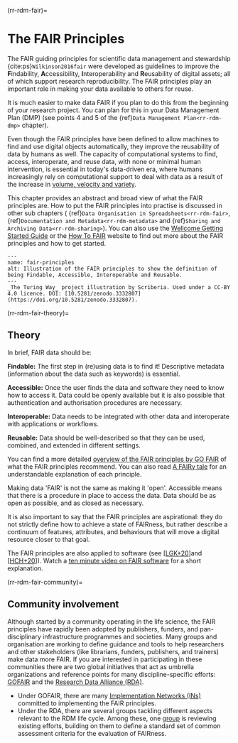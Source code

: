 (rr-rdm-fair)=
# The FAIR Principles

The FAIR guiding principles for scientific data management and stewardship {cite:ps}`Wilkinson2016fair` were developed as guidelines to improve the **F**indability, **A**ccessibility, **I**nteroperability and **R**eusability of digital assets; all of which support research reproducibility.
The FAIR principles play an important role in making your data available to others for reuse.

It is much easier to make data FAIR if you plan to do this from the beginning of your research project.
You can plan for this in your Data Management Plan (DMP) (see points 4 and 5 of the {ref}`Data Management Plan<rr-rdm-dmp>` chapter).

Even though the FAIR principles have been defined to allow machines to find and use digital objects automatically, they improve the reusability of data by humans as well.
The capacity of computational systems to find, access, interoperate, and reuse data, with none or minimal human intervention, is essential in today's data-driven era, where humans increasingly rely on computational support to deal with data as a result of the increase in [volume, velocity and
variety](https://www.zdnet.com/article/volume-velocity-and-variety-understanding-the-three-vs-of-big-data/).

This chapter provides an abstract and broad view of what the FAIR principles are. How to put the FAIR principles into practise is discussed in other sub chapters ( {ref}`Data Organisation in Spreadsheets<rr-rdm-fair>`, {ref}`Documentation and Metadata<rr-rdm-metadata>` and {ref}`Sharing and Archiving Data<rr-rdm-sharing>`). You can also use the [Wellcome Getting Started Guide](https://f1000researchdata.s3.amazonaws.com/resources/FAIR_Open_GettingStarted.pdf) or the [How To FAIR](https://howtofair.dk/) website to find out more about the FAIR principles and how to get started.

```{figure} ../../figures/fair-principles.jpg
---
name: fair-principles
alt: Illustration of the FAIR principles to show the definition of being Findable, Accessible, Interoperable and Reusable.
---
_The Turing Way_ project illustration by Scriberia. Used under a CC-BY 4.0 licence. DOI: [10.5281/zenodo.3332807](https://doi.org/10.5281/zenodo.3332807).
```

(rr-rdm-fair-theory)=
## Theory

In brief, FAIR data should be:

**Findable:** The first step in (re)using data is to find it!
Descriptive metadata (information about the data such as keywords) is essential.

**Accessible:** Once the user finds the data and software they need to know how to access it.
Data could be openly available but it is also possible that authentication and authorisation procedures are necessary.

**Interoperable:** Data needs to be integrated with other data and interoperate with applications or workflows.

**Reusable:** Data should be well-described so that they can be used, combined, and extended in different settings.

You can find a more detailed [overview of the FAIR principles by GO FAIR](https://www.go-fair.org/fair-principles) of what the FAIR principles recommend.
You can also read [A FAIRy tale](https://doi.org/10.5281/zenodo.2248200) for an understandable explanation of each principle.

Making data 'FAIR' is not the same as making it 'open'.
Accessible means that there is a procedure in place to access the data.
Data should be as open as possible, and as closed as necessary.

It is also important to say that the FAIR principles are aspirational: they do not strictly define how to achieve a state of FAIRness, but rather describe a continuum of features, attributes, and behaviours that will move a digital resource closer to that goal.

The FAIR principles are also applied to software (see [[LGK+20](https://the-turing-way.netlify.app/afterword/bibliography.html#id10)]and [[HCH+20](https://the-turing-way.netlify.app/afterword/bibliography.html#id9)]). Watch a [ten minute video on FAIR software](https://www.youtube.com/watch?v=ME8_NRGRhSs&list=PL1CvC6Ez54KDvJbbdLn5rPvf1kInifEh9&index=16) for a short explanation.

(rr-rdm-fair-community)=
## Community involvement

Although started by a community operating in the life science, the FAIR principles have rapidly been adopted by publishers, funders, and pan-disciplinary infrastructure programmes and societies.
Many groups and organisation are working to define guidance and tools to help researchers and other stakeholders (like librarians, funders, publishers, and trainers) make data more FAIR.
If you are interested in participating in these communities there are two global initiatives that act as umbrella organizations and reference points for many discipline-specific efforts: [GOFAIR](https://www.go-fair.org) and the [Research Data Alliance (RDA)](https://www.rd-alliance.org).
* Under GOFAIR, there are many [Implementation Networks (INs)](https://www.go-fair.org/implementation-networks) committed to implementing the FAIR principles.
* Under the RDA, there are several groups tackling different aspects relevant to the RDM life cycle. Among these, one [group](https://www.rd-alliance.org/groups/fair-data-maturity-model-wg) is reviewing existing efforts, building on them to define a standard set of common assessment criteria for the evaluation of FAIRness.

